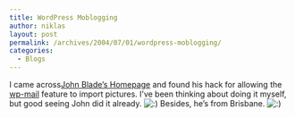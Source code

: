 ```yaml
---
title: WordPress Moblogging
author: niklas
layout: post
permalink: /archives/2004/07/01/wordpress-moblogging/
categories:
  - Blogs
---
```

I came across[John Blade&#8217;s Homepage][1] and found his hack for allowing the [wp-mail][2] feature to import pictures. I&#8217;ve been thinking about doing it myself, but good seeing John did it already. <img src='http://blog.saers.com/wp-includes/images/smilies/icon_smile.gif' alt=':)' class='wp-smiley' /> Besides, he&#8217;s from Brisbane. <img src='http://blog.saers.com/wp-includes/images/smilies/icon_smile.gif' alt=':)' class='wp-smiley' />

 [1]: http://blade.lansmash.com/index.php?cat=5
 [2]: http://wiki.wordpress.org/How%20To%20Blog%20By%20Email